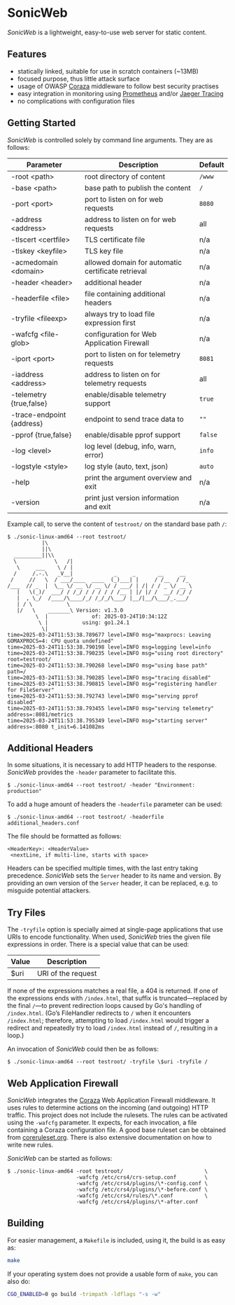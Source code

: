 SonicWeb
========

*SonicWeb* is a lightweight, easy-to-use web server for static content.

Features
--------

* statically linked, suitable for use in scratch containers (~13MB)
* focused purpose, thus little attack surface
* usage of OWASP [Coraza](https://github.com/corazawaf/coraza) middleware
  to follow best security practises
* easy integration in monitoring using [Prometheus](prometheus.io) and/or
  [Jaeger Tracing](jaegertracing.io)
* no complications with configuration files

Getting Started
---------------

*SonicWeb* is controlled solely by command line arguments. They are as follows:

| Parameter                    | Description                                        | Default |
|------------------------------|----------------------------------------------------|---------|
| -root           \<path\>     | root directory of content                          | `/www`  |
| -base           \<path\>     | base path to publish the content                   | `/`     |
| -port           \<port\>     | port to listen on for web requests                 | `8080`  |
| -address        \<address\>  | address to listen on for web requests              | all     |
| -tlscert        \<certfile\> | TLS certificate file                               | n/a     |
| -tlskey         \<keyfile\>  | TLS key file                                       | n/a     |
| -acmedomain     \<domain\>   | allowed domain for automatic certificate retrieval | n/a     |
| -header         \<header\>   | additional header                                  | n/a     |
| -headerfile     \<file\>     | file containing additional headers                 | n/a     |
| -tryfile        \<fileexp\>  | always try to load file expression first           | n/a     |
| -wafcfg         \<file-glob> | configuration for Web Application Firewall         | n/a     |
| -iport          \<port\>     | port to listen on for telemetry requests           | `8081`  |
| -iaddress       \<address\>  | address to listen on for telemetry requests        | all     |
| -telemetry      {true,false} | enable/disable telemetry support                   | `true`  |
| -trace-endpoint {address}    | endpoint to send trace data to                     | `""`    |
| -pprof          {true,false} | enable/disable pprof support                       | `false` |
| -log            \<level\>    | log level (debug, info, warn, error)               | `info`  |
| -logstyle       \<style\>    | log style (auto, text, json)                       | `auto`  |
| -help                        | print the argument overview and exit               | n/a     |
| -version                     | print just version information and exit            | n/a     |

Example call, to serve the content of `testroot/` on the standard base path `/`:

```text
$ ./sonic-linux-amd64 --root testroot/
           |\
           ||\
  _________||\\
  \            \   /|
   \     ___    \ / |
  /     /.-.\   _V__|             _     _       __     __
 /     //   \  / ___/____  ____  (_)___| |     / /__  / /_
/___  // _  |  \__ \/ __ \/ __ \/ / ___/ | /| / / _ \/ __ \
   |   \(_)/  ___/ / /_/ / / / / / /__ | |/ |/ /  __/ /_/ /
   |  , \_/  /____/\____/_/ /_/_/\___/ |__/|__/\___/_.___/
   | / \           \
   |/   \    _______\ Version: v1.3.0
         \  |              of: 2025-03-24T10:34:12Z
          \ |           using: go1.24.1
           \|
time=2025-03-24T11:53:38.789677 level=INFO msg="maxprocs: Leaving GOMAXPROCS=4: CPU quota undefined"
time=2025-03-24T11:53:38.790198 level=INFO msg=logging level=info
time=2025-03-24T11:53:38.790235 level=INFO msg="using root directory" root=testroot/
time=2025-03-24T11:53:38.790268 level=INFO msg="using base path" path=/
time=2025-03-24T11:53:38.790285 level=INFO msg="tracing disabled"
time=2025-03-24T11:53:38.790815 level=INFO msg="registering handler for FileServer"
time=2025-03-24T11:53:38.792743 level=INFO msg="serving pprof disabled"
time=2025-03-24T11:53:38.793455 level=INFO msg="serving telemetry" address=:8081/metrics
time=2025-03-24T11:53:38.795349 level=INFO msg="starting server" address=:8080 t_init=6.141082ms
```

Additional Headers
------------------

In some situations, it is necessary to add HTTP headers to the response.
*SonicWeb* provides the `-header` parameter to facilitate this.

```shell
$ ./sonic-linux-amd64 --root testroot/ -header "Environment: production"
```

To add a huge amount of headers the `-headerfile` parameter can be used:

```shell
$ ./sonic-linux-amd64 --root testroot/ -headerfile additional_headers.conf
```

The file should be formatted as follows:

```text
<HeaderKey>: <HeaderValue>
 <nextLine, if multi-line, starts with space>
```

Headers can be specified multiple times, with the last entry taking precedence.
*SonicWeb* sets the `Server` header to its name and version. By providing an own version of the `Server` header,
it can be replaced, e.g. to misguide potential attackers.

Try Files
---------

The `-tryfile` option is specially aimed at single-page applications that use URIs to encode functionality.
When used, *SonicWeb* tries the given file expressions in order. There is a special value that can be used:

| Value         | Description        |
|---------------|--------------------|
| $uri          | URI of the request |

If none of the expressions matches a real file, a 404 is returned. If one of the expressions ends with `/index.html`,
that suffix is truncated—replaced by the final `/`—to prevent redirection loops caused by Go's handling of
`/index.html`. (Go’s FileHandler redirects to `/` when it encounters `/index.html`; therefore, attempting to load
`/index.html` would trigger a redirect and repeatedly try to load `/index.html` instead of `/`, resulting in a loop.)

An invocation of *SonicWeb* could then be as follows:

```shell
$ ./sonic-linux-amd64 --root testroot/ -tryfile \$uri -tryfile /
```

Web Application Firewall
------------------------

*SonicWeb* integrates the [Coraza](https://github.com/corazawaf/coraza) Web Application Firewall middleware. It uses
rules to determine actions on the incoming (and outgoing) HTTP traffic. This project does not include the rulesets.
The rules can be activated using the `-wafcfg` parameter. It expects, for each invocation, a file containing a Coraza
configuration file. A good base ruleset can be obtained from [coreruleset.org](https://coreruleset.org).
There is also extensive documentation on how to write new rules.

*SonicWeb* can be started as follows:

```shell
$ ./sonic-linux-amd64 -root testroot/                          \
                      -wafcfg /etc/crs4/crs-setup.conf         \
                      -wafcfg /etc/crs4/plugins/\*-config.conf \
                      -wafcfg /etc/crs4/plugins/\*-before.conf \
                      -wafcfg /etc/crs4/rules/\*.conf          \
                      -wafcfg /etc/crs4/plugins/\*-after.conf
```

Building
--------

For easier management, a `Makefile` is included, using it, the build is as easy as:

```sh
make
```

If your operating system does not provide a usable form of `make`, you can also do:

```sh
CGO_ENABLED=0 go build -trimpath -ldflags "-s -w"
```
